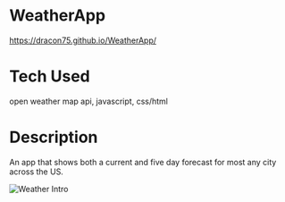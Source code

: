 # WeatherApp
https://dracon75.github.io/WeatherApp/

# Tech Used
open weather map api,
 javascript,
 css/html

# Description
An app that shows both a current and five day forecast for most any city across the US.

![Weather Intro](https://user-images.githubusercontent.com/66702094/111892209-b4d49b80-89cf-11eb-985b-8670bbbf876a.png)

```


